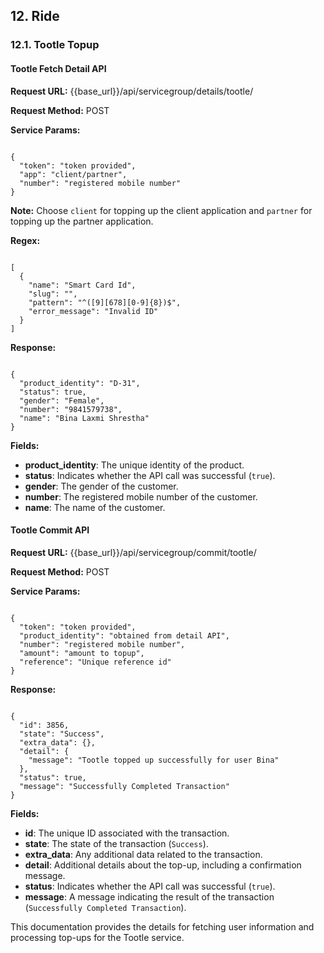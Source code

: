## **12. Ride**

### **12.1. Tootle Topup**

#### **Tootle Fetch Detail API**

**Request URL:** {{base_url}}/api/servicegroup/details/tootle/

**Request Method:** POST

**Service Params:**

<pre><code class="json">
{
  "token": "token provided",
  "app": "client/partner", <!-- Choose "client" for client application, "partner" for partner application -->
  "number": "registered mobile number"
}
</code></pre>

**Note:** Choose `client` for topping up the client application and `partner` for topping up the partner application.

**Regex:**

<pre><code class="json">
[
  {
    "name": "Smart Card Id",
    "slug": "",
    "pattern": "^([9][678][0-9]{8})$",
    "error_message": "Invalid ID"
  }
]
</code></pre>

**Response:**

<pre><code class="json">
{
  "product_identity": "D-31",
  "status": true,
  "gender": "Female",
  "number": "9841579738",
  "name": "Bina Laxmi Shrestha"
}
</code></pre>

**Fields:**
- **product_identity**: The unique identity of the product.
- **status**: Indicates whether the API call was successful (`true`).
- **gender**: The gender of the customer.
- **number**: The registered mobile number of the customer.
- **name**: The name of the customer.

#### **Tootle Commit API**

**Request URL:** {{base_url}}/api/servicegroup/commit/tootle/

**Request Method:** POST

**Service Params:**

<pre><code class="json">
{
  "token": "token provided",
  "product_identity": "obtained from detail API",
  "number": "registered mobile number",
  "amount": "amount to topup",
  "reference": "Unique reference id"
}
</code></pre>

**Response:**

<pre><code class="json">
{
  "id": 3856,
  "state": "Success",
  "extra_data": {},
  "detail": {
    "message": "Tootle topped up successfully for user Bina"
  },
  "status": true,
  "message": "Successfully Completed Transaction"
}
</code></pre>

**Fields:**
- **id**: The unique ID associated with the transaction.
- **state**: The state of the transaction (`Success`).
- **extra_data**: Any additional data related to the transaction.
- **detail**: Additional details about the top-up, including a confirmation message.
- **status**: Indicates whether the API call was successful (`true`).
- **message**: A message indicating the result of the transaction (`Successfully Completed Transaction`).

This documentation provides the details for fetching user information and processing top-ups for the Tootle service.
